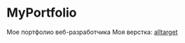 # MyPortfolio
Мое портфолио веб-разработчика
Моя верстка: <a href="https://owiii.github.io/alltarget-site/">alltarget</a>
